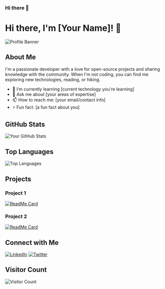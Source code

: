 ### Hi there 👋
# Hi there, I'm [Your Name]! 👋

![Profile Banner](https://user-images.githubusercontent.com/your_profile_image.png)

## About Me

I'm a passionate developer with a love for open-source projects and sharing knowledge with the community. When I'm not coding, you can find me exploring new technologies, reading, or hiking.

- 🌱 I’m currently learning [current technology you're learning]
- 💬 Ask me about [your areas of expertise]
- 📫 How to reach me: [your email/contact info]
- ⚡ Fun fact: [a fun fact about you]

## GitHub Stats

![Your GitHub Stats](https://github-readme-stats.vercel.app/api?username=cybercat37794&show_icons=true&theme=radical)

## Top Languages

![Top Languages](https://github-readme-stats.vercel.app/api/top-langs/?username=cybercat37794&layout=compact&theme=radical)

## Projects

### Project 1

[![ReadMe Card](https://github-readme-stats.vercel.app/api/pin/?username=cybercat37794&repo=project_1&theme=radical)](https://github.com/cybercat37794/project_1)

### Project 2

[![ReadMe Card](https://github-readme-stats.vercel.app/api/pin/?username=cybercat37794&repo=project_2&theme=radical)](https://github.com/cybercat37794/project_2)

## Connect with Me

[![LinkedIn](https://img.shields.io/badge/-LinkedIn-blue?style=flat&logo=Linkedin&logoColor=white)](https://www.linkedin.com/in/your_profile)
[![Twitter](https://img.shields.io/badge/-Twitter-blue?style=flat&logo=Twitter&logoColor=white)](https://twitter.com/your_profile)

## Visitor Count

![Visitor Count](https://profile-counter.glitch.me/cybercat37794/count.svg)

